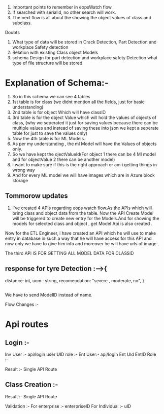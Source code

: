 1. Important points to remember in eopsWatch flow
2. If searched with serialId, no other search will work.
3. The next flow is all about the showing the object values of class and subclass.

Doubts

1. What type of data will be stored in Crack Detection, Part Detection and workplace Safety detection
2. Relation with existing Class object Models
3. schema Design for part detection and workplace safety Detection what type of file structure will be stored

# Explanation of Schema:-

1. So in this schema we can see 4 tables
2. 1st table is for class (we didnt mention all the fields, just for basic understanding)
3. 2nd table is for object Which will have classID
4. 3rd table is for the object Value which will hold the values of objects of class, (why we seperated it just for saving values because there can be multiple values and instead of saving these into json we kept a seperate table for just to save the values only)
5. Now the 4th table is for ML Models.
6. As per my understanding , the ml Model will have the Values of objects only.
7. So we have kept the ojectValueId(For object 1 there can be 4 Ml model and for objectValue 2 there can be another model)
8. i want to make sure if this is the right approach or am i getting things in wrong way
9. And for every ML model we will have images which are in Azure block storage

## Tommorow updates

1. I've created 4 APIs regarding eops watch flow.As the APIs which will bring class and object data from the table. Now the API Create Model will be triggered to create new entry for the Models.And for showing the models for selected class and object , get Model Api is also created .

Now for the ETL Engineer, i have created an API which he will use to make entry in database in such a way that he will have access for this API and now only we have to give him info and moreover he will have urls of image .

The third API IS FOR GETTING ALL MODEL DATA FOR CLASSID

## response for tyre Detection :-->{

distance: int,
uom : string,
recomendation: "severe , moderate, no",
}

##

We have to send ModelID instead of name.


Flow Changes :-

# Api routes

## Login :-

Inv User :- api/login user UID role :-
Ent User:- api/login Ent UId EntID Role :-

Result :- Single API Route


## Class Creation :-

Result :- Single API Route

Validation :- For enterprise :- enterpriseID  For Individual :- uID

